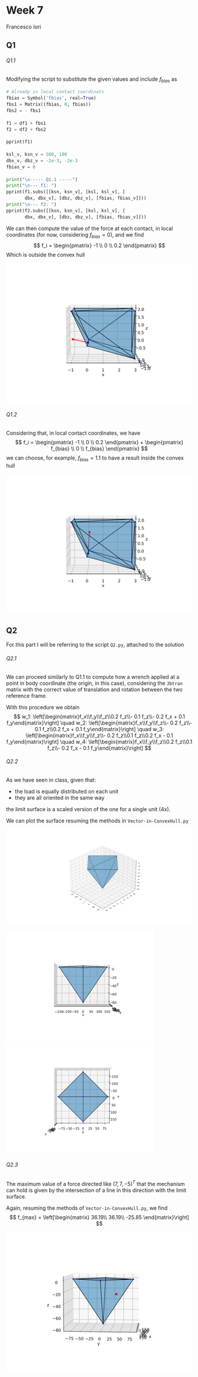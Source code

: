 # Week 7

Francesco Iori

## Q1

###### Q1.1

Modifying the script to substitute the given values and include $f_{bias}$ as

```python
# Already in local contact coordinats
fbias = Symbol('fbias', real=True)
fbs1 = Matrix((fbias, 0, fbias))
fbs2 = - fbs1

f1 = df1 + fbs1
f2 = df2 + fbs2

pprint(f1)

ksl_v, ksn_v = 500, 100
dbx_v, dbz_v = -2e-3, -2e-3
fbias_v = 0

print("\n----- Q1.1 -----")
print("\n--- f1: ")
pprint(f1.subs([[ksn, ksn_v], [ksl, ksl_v], [
       dbx, dbx_v], [dbz, dbz_v], [fbias, fbias_v]]))
print("\n--- f2: ")
pprint(f2.subs([[ksn, ksn_v], [ksl, ksl_v], [
       dbx, dbx_v], [dbz, dbz_v], [fbias, fbias_v]]))
```

We can then compute the value of the force at each contact, in local coordinates (for now, considering $f_{bias}=0$), and we find
$$
f_i =
\begin{pmatrix}
	-1 \\
	0 \\
	0.2
\end{pmatrix}
$$
Which is outside the convex hull

![Q11_polyhedron](figs/Q11_polyhedron.png)

###### Q1.2

Considering that, in local contact coordinates, we have
$$
f_i = \begin{pmatrix}
	-1 \\
	0 \\
	0.2
\end{pmatrix}
+
\begin{pmatrix}
	f_{bias} \\
	0 \\
	f_{bias}
\end{pmatrix}
$$
we can choose, for example, $f_{bias} = 1.1$ to have a result inside the convex hull

![Q12_polyhedron](figs/Q12_polyhedron.png)



## Q2

For this part I will be referring to the script `Q2.py`, attached to the solution

###### Q2.1

We can proceed similarly to Q1.1 to compute how a wrench applied at a point in body coordinate (the origin, in this case), considering the `Jbtran` matrix with the correct value of translation and rotation between the two reference frame.

With this procedure we obtain
$$
w_1:
\left[\begin{matrix}f_x\\f_y\\f_z\\0.2 f_z\\- 0.1 f_z\\- 0.2 f_x + 0.1 f_y\end{matrix}\right]
\quad
w_2:
\left[\begin{matrix}f_x\\f_y\\f_z\\- 0.2 f_z\\- 0.1 f_z\\0.2 f_x + 0.1 f_y\end{matrix}\right]
\quad
w_3:
\left[\begin{matrix}f_x\\f_y\\f_z\\- 0.2 f_z\\0.1 f_z\\0.2 f_x - 0.1 f_y\end{matrix}\right]
\quad
w_4:
\left[\begin{matrix}f_x\\f_y\\f_z\\0.2 f_z\\0.1 f_z\\- 0.2 f_x - 0.1 f_y\end{matrix}\right]
$$


###### Q2.2

As we have seen in class, given that:

- the load is equally distributed on each unit
-  they are all oriented in the same way

 the limit surface is a scaled version of the one for a single unit (4x).

We can plot the surface resuming the methods in `Vector-in-ConvexHull.py`

<p float="left">
  <img src="figs/Q21_polyhedron_view1.png" width="700" />
</p>

<p float="left">
  <img src="figs/Q21_polyhedron_viewY.png" width="400" /> 
  <img src="figs/Q21_polyhedron_viewZ.png" width="400" />
</p>



###### Q2.3

The maximum value of a force directed like $(7,7,-5)^T$ that the mechanism can hold is given by the intersection of a line in this direction with the limit surface.

Again, resuming the methods of `Vector-in-ConvexHull.py`, we find 
$$
f_{max} =
\left[\begin{matrix}
    36.19\\
    36.19\\
    -25.85
\end{matrix}\right]
$$


![Q23_intersection](figs/Q23_intersection.png)

